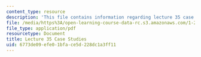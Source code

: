 ```yaml
---
content_type: resource
description: 'This file contains information regarding lecture 35 case studies. '
file: /media/https%3A/open-learning-course-data-rc.s3.amazonaws.com/1-264j-database-internet-and-systems-integration-technologies-fall-2013/6773de09efe01bface5d228dc1a3ff11_MIT1_264JF13_L35_case.pdf
file_type: application/pdf
resourcetype: Document
title: Lecture 35 Case Studies
uid: 6773de09-efe0-1bfa-ce5d-228dc1a3ff11
---
```


